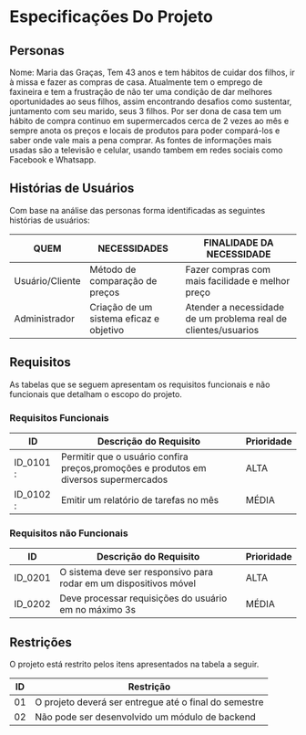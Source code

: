 # Especificações Do Projeto
## Personas

Nome: Maria das Graças, Tem 43 anos e tem hábitos de cuidar dos filhos, ir à missa e fazer as compras de casa. Atualmente tem o emprego de faxineira
e tem a frustração de não ter uma condição de dar melhores oportunidades ao seus filhos, assim encontrando desafios como sustentar, juntamento com seu marido, seus
3 filhos. Por ser dona de casa tem um hábito de compra continuo em supermercados cerca de 2 vezes ao mês e sempre anota os preços e locais de produtos para poder compará-los e saber onde vale mais a pena comprar. As fontes de informações mais usadas são a televisão e celular, usando tambem em redes sociais como Facebook e Whatsapp.


## Histórias de Usuários

Com base na análise das personas forma identificadas as seguintes histórias de usuários:

|      QUEM   |NECESSIDADES       |  FINALIDADE DA NECESSIDADE                     |
|-------------|-------------------|----------------------------------------------------------------|
|Usuário/Cliente  | Método de comparação de preços  | Fazer compras com mais facilidade e melhor preço               |
|Administrador  | Criação de um sistema eficaz e objetivo | Atender a necessidade de um problema real de clientes/usuarios |

## Requisitos

As tabelas que se seguem apresentam os requisitos funcionais e não funcionais que detalham o escopo do projeto.

### Requisitos Funcionais

|ID    | Descrição do Requisito  | Prioridade |
|------|-----------------------------------------|----|
|ID_0101 : | Permitir que o usuário confira preços,promoções e produtos em diversos supermercados | ALTA | 
|ID_0102 : | Emitir um relatório de tarefas no mês   | MÉDIA |


### Requisitos não Funcionais

|ID     | Descrição do Requisito  |Prioridade |
|-------|-------------------------|----|
|ID_0201| O sistema deve ser responsivo para rodar em um dispositivos móvel | ALTA | 
|ID_0202| Deve processar requisições do usuário em no máximo 3s |  MÉDIA | 

## Restrições

O projeto está restrito pelos itens apresentados na tabela a seguir.

|ID| Restrição                                             |
|--|-------------------------------------------------------|
|01| O projeto deverá ser entregue até o final do semestre |
|02| Não pode ser desenvolvido um módulo de backend        |
